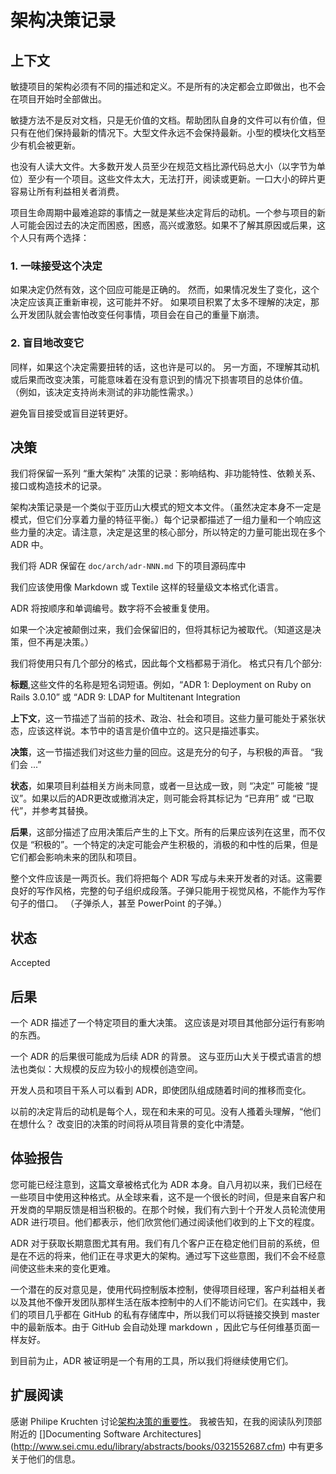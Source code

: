 架构决策记录
===

上下文
---

敏捷项目的架构必须有不同的描述和定义。不是所有的决定都会立即做出，也不会在项目开始时全部做出。

敏捷方法不是反对文档，只是无价值的文档。帮助团队自身的文件可以有价值，但只有在他们保持最新的情况下。大型文件永远不会保持最新。小型的模块化文档至少有机会被更新。

也没有人读大文件。大多数开发人员至少在规范文档比源代码总大小（以字节为单位）至少有一个项目。这些文件太大，无法打开，阅读或更新。一口大小的碎片更容易让所有利益相关者消费。

项目生命周期中最难追踪的事情之一就是某些决定背后的动机。一个参与项目的新人可能会因过去的决定而困惑，困惑，高兴或激怒。如果不了解其原因或后果，这个人只有两个选择：

### 1. 一味接受这个决定

如果决定仍然有效，这个回应可能是正确的。 然而，如果情况发生了变化，这个决定应该真正重新审视，这可能并不好。 如果项目积累了太多不理解的决定，那么开发团队就会害怕改变任何事情，项目会在自己的重量下崩溃。

### 2. 盲目地改变它

同样，如果这个决定需要扭转的话，这也许是可以的。 另一方面，不理解其动机或后果而改变决策，可能意味着在没有意识到的情况下损害项目的总体价值。 （例如，该决定支持尚未测试的非功能性需求。）

避免盲目接受或盲目逆转更好。

决策
---

我们将保留一系列 “重大架构” 决策的记录：影响结构、非功能特性、依赖关系、接口或构造技术的记录。

架构决策记录是一个类似于亚历山大模式的短文本文件。（虽然决定本身不一定是模式，但它们分享着力量的特征平衡。）每个记录都描述了一组力量和一个响应这些力量的决定。请注意，决定是这里的核心部分，所以特定的力量可能出现在多个 ADR 中。

我们将 ADR 保留在 ``doc/arch/adr-NNN.md`` 下的项目源码库中

我们应该使用像 Markdown 或 Textile 这样的轻量级文本格式化语言。

ADR 将按顺序和单调编号。数字将不会被重复使用。

如果一个决定被颠倒过来，我们会保留旧的，但将其标记为被取代。（知道这是决策，但不再是决策。）

我们将使用只有几个部分的格式，因此每个文档都易于消化。 格式只有几个部分:

**标题**,这些文件的名称是短名词短语。例如，“ADR 1: Deployment on Ruby on Rails 3.0.10” 或 “ADR 9: LDAP for Multitenant Integration

**上下文**，这一节描述了当前的技术、政治、社会和项目。这些力量可能处于紧张状态，应该这样说。本节中的语言是价值中立的。这只是描述事实。

**决策**，这一节描述我们对这些力量的回应。这是充分的句子，与积极的声音。 “我们会 ...”

**状态**，如果项目利益相关方尚未同意，或者一旦达成一致，则 “决定” 可能被 “提议”。如果以后的ADR更改或撤消决定，则可能会将其标记为 “已弃用” 或 “已取代”，并参考其替换。

**后果**，这部分描述了应用决策后产生的上下文。所有的后果应该列在这里，而不仅仅是 “积极的”。一个特定的决定可能会产生积极的，消极的和中性的后果，但是它们都会影响未来的团队和项目。

整个文件应该是一两页长。我们将把每个 ADR 写成与未来开发者的对话。这需要良好的写作风格，完整的句子组织成段落。子弹只能用于视觉风格，不能作为写作句子的借口。 （子弹杀人，甚至 PowerPoint 的子弹。）

状态
---

Accepted

后果
---

一个 ADR 描述了一个特定项目的重大决策。 这应该是对项目其他部分运行有影响的东西。

一个 ADR 的后果很可能成为后续 ADR 的背景。 这与亚历山大关于模式语言的想法也类似：大规模的反应为较小的规模创造空间。

开发人员和项目干系人可以看到 ADR，即使团队组成随着时间的推移而变化。

以前的决定背后的动机是每个人，现在和未来的可见。没有人搔着头理解，“他们在想什么？ 改变旧的决策的时间将从项目背景的变化中清楚。

体验报告
---

您可能已经注意到，这篇文章被格式化为 ADR 本身。自八月初以来，我们已经在一些项目中使用这种格式。从全球来看，这不是一个很长的时间，但是来自客户和开发商的早期反馈是相当积极的。在那个时候，我们有六到十个开发人员轮流使用 ADR 进行项目。他们都表示，他们欣赏他们通过阅读他们收到的上下文的程度。

ADR 对于获取长期意图尤其有用。我们有几个客户正在稳定他们目前的系统，但是在不远的将来，他们正在寻求更大的架构。通过写下这些意图，我们不会不经意间使这些未来的变化更难。

一个潜在的反对意见是，使用代码控制版本控制，使得项目经理，客户利益相关者以及其他不像开发团队那样生活在版本控制中的人们不能访问它们。在实践中，我们的项目几乎都在 GitHub 的私有存储库中，所以我们可以将链接交换到 master 中的最新版本。由于 GitHub 会自动处理 markdown ，因此它与任何维基页面一样友好。

到目前为止，ADR 被证明是一个有用的工具，所以我们将继续使用它们。

扩展阅读
--

感谢 Philipe Kruchten 讨论[架构决策的重要性](http://www.computer.org/portal/web/csdl/doi/10.1109/MS.2009.52)。 我被告知，在我的阅读队列顶部附近的 []Documenting Software Architectures](http://www.sei.cmu.edu/library/abstracts/books/0321552687.cfm) 中有更多关于他们的信息。
